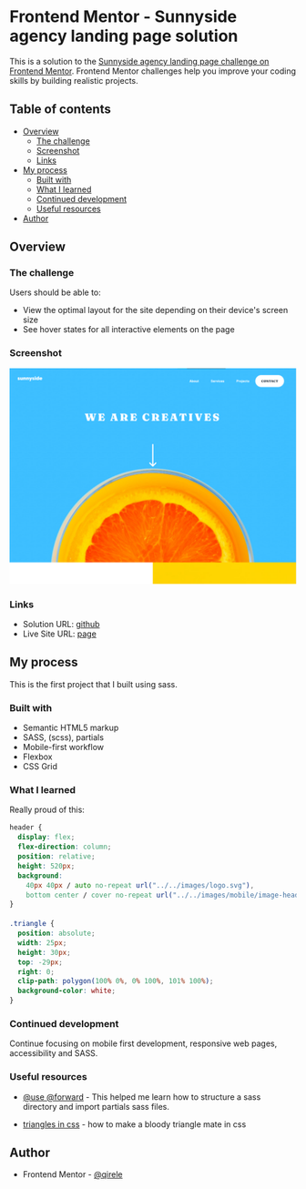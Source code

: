 # Frontend Mentor - Sunnyside agency landing page solution

This is a solution to the [Sunnyside agency landing page challenge on Frontend Mentor](https://www.frontendmentor.io/challenges/sunnyside-agency-landing-page-7yVs3B6ef). Frontend Mentor challenges help you improve your coding skills by building realistic projects.

## Table of contents

- [Overview](#overview)
  - [The challenge](#the-challenge)
  - [Screenshot](#screenshot)
  - [Links](#links)
- [My process](#my-process)
  - [Built with](#built-with)
  - [What I learned](#what-i-learned)
  - [Continued development](#continued-development)
  - [Useful resources](#useful-resources)
- [Author](#author)

## Overview

### The challenge

Users should be able to:

- View the optimal layout for the site depending on their device's screen size
- See hover states for all interactive elements on the page

### Screenshot

![](images/screenshot.png)


### Links

- Solution URL: [github](https://github.com/qirele/frontend-challenges/tree/master/sunnySide)
- Live Site URL: [page](https://qirele.github.io/frontend-challenges/sunnySide/)

## My process

This is the first project that I built using sass.

### Built with

- Semantic HTML5 markup
- SASS, (scss), partials
- Mobile-first workflow
- Flexbox
- CSS Grid


### What I learned

Really proud of this:

```css
header {
  display: flex;
  flex-direction: column;
  position: relative;
  height: 520px;
  background: 
    40px 40px / auto no-repeat url("../../images/logo.svg"),
    bottom center / cover no-repeat url("../../images/mobile/image-header.jpg");
}

.triangle {
  position: absolute;
  width: 25px;
  height: 30px;
  top: -29px;
  right: 0;
  clip-path: polygon(100% 0%, 0% 100%, 101% 100%);
  background-color: white;
}
```


### Continued development

Continue focusing on mobile first development, responsive web pages, accessibility and SASS.

### Useful resources

- [@use @forward](https://www.youtube.com/watch?v=CR-a8upNjJ0) - This helped me learn how to structure a sass directory and import partials sass files.

- [triangles in css](http://www.coding-dude.com/wp/css/create-a-triangle/) - how to make a bloody triangle mate in css
## Author

- Frontend Mentor - [@qirele](https://www.frontendmentor.io/profile/qirele)
